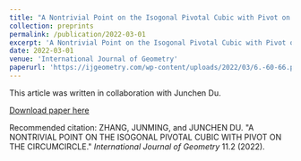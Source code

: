 ```yaml
---
title: "A Nontrivial Point on the Isogonal Pivotal Cubic with Pivot on the Circumcircle"
collection: preprints
permalink: /publication/2022-03-01
excerpt: 'A Nontrivial Point on the Isogonal Pivotal Cubic with Pivot on the Circumcircle'
date: 2022-03-01
venue: 'International Journal of Geometry'
paperurl: 'https://ijgeometry.com/wp-content/uploads/2022/03/6.-60-66.pdf'
---
```

This article was written in collaboration with Junchen Du.

[Download paper here](https://ijgeometry.com/wp-content/uploads/2022/03/6.-60-66.pdf)

Recommended citation: ZHANG, JUNMING, and JUNCHEN DU. "A NONTRIVIAL POINT ON THE ISOGONAL PIVOTAL CUBIC WITH PIVOT ON THE CIRCUMCIRCLE." *International Journal of Geometry* 11.2 (2022).